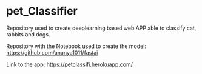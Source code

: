 # pet_Classifier

Repository used to create deeplearning based web APP able to classify cat, rabbits and dogs.

Repository with the Notebook used to create the model: https://github.com/ananya1011/fastai


Link to the app: https://petclassifi.herokuapp.com/

